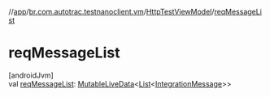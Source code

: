 //[app](../../../index.md)/[br.com.autotrac.testnanoclient.vm](../index.md)/[HttpTestViewModel](index.md)/[reqMessageList](req-message-list.md)

# reqMessageList

[androidJvm]\
val [reqMessageList](req-message-list.md): [MutableLiveData](https://developer.android.com/reference/kotlin/androidx/lifecycle/MutableLiveData.html)&lt;[List](https://kotlinlang.org/api/latest/jvm/stdlib/kotlin.collections/-list/index.html)&lt;[IntegrationMessage](../../br.com.autotrac.testnanoclient.models/-integration-message/index.md)&gt;&gt;
